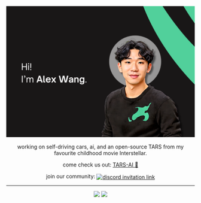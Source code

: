 <img src="banner.png" alt="Alex">

<p align="center">
  working on self-driving cars, ai, and an open-source TARS from my favourite childhood movie Interstellar.
</p>

<p align="center">
  come check us out: <a href="https://github.com/TARS-AI-Community/TARS-AI">TARS-AI 🤖</a>
</p>

<p align="center">
  join our community:     <a href="https://discord.gg/uXkqkz3mJJ">
      <img alt="discord invitation link" src="https://dcbadge.vercel.app/api/server/uXkqkz3mJJ?style=flat" align="center" />
    </a>
</p>

--- 

<div align="center">
  
  <img src="https://github-readme-stats-jd.vercel.app/api/top-langs/?username=alexander-wang03&layout=compact&theme=radical&count_private=true&hide=pascal,php,html&langs_count=8" height="200"></img>
  <img src="https://streak-stats.demolab.com?user=alexander-wang03&theme=dark&fire=EB5454&card_width=360" height="200"></img>

</div>
